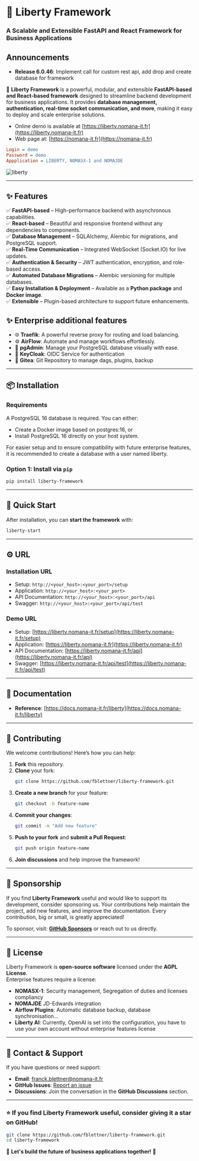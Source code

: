 # 📖 Liberty Framework  
### A Scalable and Extensible FastAPI and React Framework for Business Applications  

## Announcements
- **Release 6.0.46**: Implement call for custom rest api, add drop and create database for framework

🚀 **Liberty Framework** is a powerful, modular, and extensible **FastAPI-based and React-based framework** designed to streamline backend development for business applications. It provides **database management, authentication, real-time socket communication, and more**, making it easy to deploy and scale enterprise solutions.  

- Online demo is available at [https://liberty.nomana-it.fr](https://liberty.nomana-it.fr)
- Web page at: [https://nomana-it.fr](https://nomana-it.fr)

```ini
Login = demo
Password = demo
Appplication = LIBERTY, NOMASX-1 and NOMAJDE
```

![liberty](https://github.com/user-attachments/assets/74479874-d7ba-469a-b525-b468529c4432)

---

## ✨ Features  
✅ **FastAPI-based** – High-performance backend with asynchronous capabilities.  
✅ **React-based** – Beautiful and responsive frontend without any dependencies to components.  
✅ **Database Management** – SQLAlchemy, Alembic for migrations, and PostgreSQL support.  
✅ **Real-Time Communication** – Integrated WebSocket (Socket.IO) for live updates.  
✅ **Authentication & Security** – JWT authentication, encryption, and role-based access.  
✅ **Automated Database Migrations** – Alembic versioning for multiple databases.  
✅ **Easy Installation & Deployment** – Available as a **Python package** and **Docker image**.  
✅ **Extensible** – Plugin-based architecture to support future enhancements.  

## ✨ Enterprise additional features
  - 🌐 **Traefik**: A powerful reverse proxy for routing and load balancing.
  - ⚙️ **AirFlow**: Automate and manage workflows effortlessly.
  - 🐘 **pgAdmin**: Manage your PostgreSQL database visually with ease.
  - 🔐 **KeyCloak**: OIDC Service for authentication
  - 📂 **Gitea**: Git Repository to manage dags, plugins, backup

---

## 📦 Installation  

### Requirements
A PostgreSQL 16 database is required. You can either:
  - Create a Docker image based on postgres:16, or
  - Install PostgreSQL 16 directly on your host system.

For easier setup and to ensure compatibility with future enterprise features, it is recommended to create a database with a user named liberty.

### **Option 1: Install via `pip`**
```bash
pip install liberty-framework
```


---

## 🚀 Quick Start  
After installation, you can **start the framework** with:  
```bash
liberty-start
```

---

## ⚙️ URL

### Installation URL
- Setup: `http://<your_host>:<your_port>/setup`
- Application: `http://<your_host>:<your_port>`
- API Documentation: `http://<your_host>:<your_port>/api`
- Swagger: `http://<your_host>:<your_port>/api/test`

### Demo URL
- Setup: [https://liberty.nomana-it.fr/setup](https://liberty.nomana-it.fr/setup)
- Application: [https://liberty.nomana-it.fr](https://liberty.nomana-it.fr)
- API Documentation: [https://liberty.nomana-it.fr/api](https://liberty.nomana-it.fr/api)
- Swagger: [https://liberty.nomana-it.fr/api/test](https://liberty.nomana-it.fr/api/test)

---

## 📖 Documentation  
- **Reference**: [https://docs.nomana-it.fr/liberty](https://docs.nomana-it.fr/liberty)

---

## 🤝 Contributing  
We welcome contributions! Here’s how you can help:  
1. **Fork** this repository.  
2. **Clone** your fork:  
   ```bash
   git clone https://github.com/fblettner/liberty-framework.git
   ```
3. **Create a new branch** for your feature:  
   ```bash
   git checkout -b feature-name
   ```
4. **Commit your changes**:  
   ```bash
   git commit -m "Add new feature"
   ```
5. **Push to your fork** and **submit a Pull Request**:  
   ```bash
   git push origin feature-name
   ```
6. **Join discussions** and help improve the framework!  

---

## 💖 Sponsorship  
If you find **Liberty Framework** useful and would like to support its development, consider sponsoring us. Your contributions help maintain the project, add new features, and improve the documentation. Every contribution, big or small, is greatly appreciated!  

To sponsor, visit: **[GitHub Sponsors](https://github.com/sponsors/fblettner)** or reach out to us directly.  

---

## 📜 License  
Liberty Framework is **open-source software** licensed under the **AGPL License**.  
Enterprise features require a license:
  - **NOMASX-1**: Security management, Segregation of duties and licenses compliancy
  - **NOMAJDE** JD-Edwards integration
  - **Airflow Plugins**: Automatic database backup, database synchronisation...
  - **Liberty AI**: Currently, OpenAI is set into the configuration, you have to use your own account without enterprise features license

---

## 📧 Contact & Support  
If you have questions or need support:  
- **Email**: [franck.blettner@nomana-it.fr](mailto:franck.blettner@nomana-it.fr)  
- **GitHub Issues**: [Report an issue](https://github.com/fblettner/liberty-framework/issues)  
- **Discussions**: Join the conversation in the **GitHub Discussions** section.  

---

### ⭐ If you find Liberty Framework useful, consider giving it a star on GitHub!  
```bash
git clone https://github.com/fblettner/liberty-framework.git
cd liberty-framework
```

🚀 **Let's build the future of business applications together!** 🚀  

